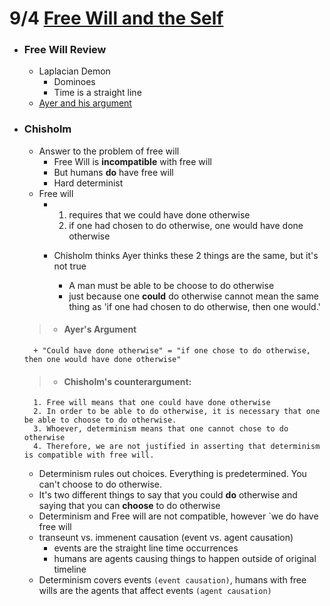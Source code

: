 # 9/4 [Free Will and the Self](http://www.informationphilosopher.com/solutions/philosophers/chisholm/freedom_and_action.html)
- ### Free Will Review 
	- Laplacian Demon
		* Dominoes
		* Time is a straight line
	- [Ayer and his argument](http://www.informationphilosopher.com/solutions/philosophers/ayer/freedom_and_necessity.html)
	 
- ### Chisholm
	- Answer to the problem of free will
		+ Free Will is **incompatible** with free will
		+ But humans **do** have free will 
		+ Hard determinist
	- Free will
		- 1. requires that we could have done otherwise
		   2. if one had chosen to do otherwise, one would have done otherwise
		   
		- Chisholm thinks Ayer thinks these 2 things are the same, but it's not true
			+ A man must be able to be choose to do otherwise
			+ just because one **could** do otherwise cannot mean the same thing as 'if one had chosen to do otherwise, then one would.'
	
	> - #### Ayer's Argument
		+ "Could have done otherwise" = "if one chose to do otherwise, then one would have done otherwise"
	
	> - #### Chisholm's counterargument:
		1. Free will means that one could have done otherwise
		2. In order to be able to do otherwise, it is necessary that one be able to choose to do otherwise. 
		3. Whoever, determinism means that one cannot chose to do otherwise
		4. Therefore, we are not justified in asserting that determinism is compatible with free will.
			
	- Determinism rules out choices. Everything is predetermined. You can't choose to do otherwise. 
	- It's two different things to say that you could **do** otherwise and saying that you can **choose** to do otherwise
	- Determinism and Free will are not compatible, however `we do have free will
	- transeunt vs. immenent causation (event vs. agent causation)
		+ events are the straight line time occurrences 
		+ humans are agents causing things to happen outside of original timeline
	- Determinism covers events `(event causation)`, humans with free wills are the agents that affect events `(agent causation)`